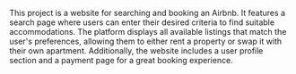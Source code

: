 This project is a website for searching and booking an Airbnb. It features a search page where users can enter their desired criteria to find suitable accommodations. 
The platform displays all available listings that match the user's preferences, allowing them to either rent a property or swap it with their own apartment. 
Additionally, the website includes a user profile section and a payment page for a great booking experience.
